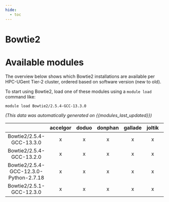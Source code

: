 ```yaml
---
hide:
  - toc
---
```


Bowtie2
=======

# Available modules


The overview below shows which Bowtie2 installations are available per HPC-UGent Tier-2 cluster, ordered based on software version (new to old).

To start using Bowtie2, load one of these modules using a `module load` command like:

```shell
module load Bowtie2/2.5.4-GCC-13.3.0
```

*(This data was automatically generated on {{modules_last_updated}})*

| |accelgor|doduo|donphan|gallade|joltik|litleo|shinx|
| :---: | :---: | :---: | :---: | :---: | :---: | :---: | :---: |
|Bowtie2/2.5.4-GCC-13.3.0|x|x|x|x|x|x|x|
|Bowtie2/2.5.4-GCC-13.2.0|x|x|x|x|x|x|x|
|Bowtie2/2.5.4-GCC-12.3.0-Python-2.7.18|x|x|x|x|x|x|x|
|Bowtie2/2.5.1-GCC-12.3.0|x|x|x|x|x|x|x|
